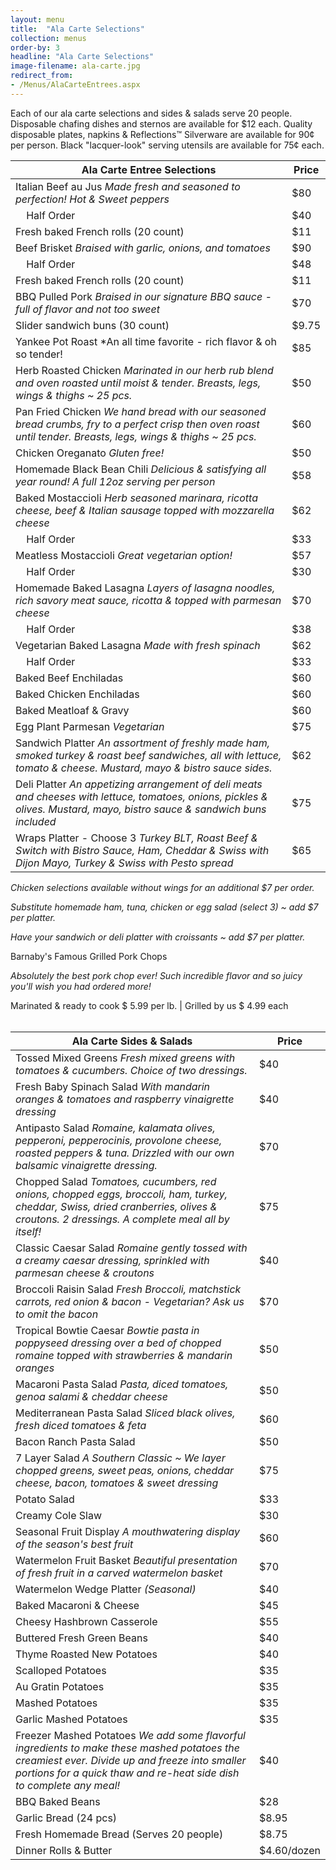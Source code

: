 ```yaml
---
layout: menu
title:  "Ala Carte Selections"
collection: menus
order-by: 3
headline: "Ala Carte Selections"
image-filename: ala-carte.jpg
redirect_from:
- /Menus/AlaCarteEntrees.aspx
---
```


Each of our ala carte selections and sides & salads serve 20 people. Disposable chafing dishes and sternos are available for $12 each.
Quality disposable plates, napkins & Reflections™ Silverware are available for 90¢ per person.
Black "lacquer-look" serving utensils are available for 75¢ each.



Ala Carte Entree Selections | Price
----------|-----------
Italian Beef au Jus *Made fresh and seasoned to perfection! Hot & Sweet peppers* | $80
&nbsp;&nbsp;&nbsp;&nbsp;Half Order | $40
Fresh baked French rolls (20 count) | $11
Beef Brisket *Braised with garlic, onions, and tomatoes* | 	$90
&nbsp;&nbsp;&nbsp;&nbsp;Half Order | $48
Fresh baked French rolls (20 count) | $11
BBQ Pulled Pork *Braised in our signature BBQ sauce - full of flavor and not too sweet* | $70
Slider sandwich buns (30 count) | $9.75
Yankee Pot Roast *An all time favorite - rich flavor & oh so tender! | $85
Herb Roasted Chicken *Marinated in our herb rub blend and oven roasted until moist & tender. Breasts, legs, wings & thighs ~ 25 pcs.* | $50
Pan Fried Chicken *We hand bread with our seasoned bread crumbs, fry to a perfect crisp then oven roast until tender. Breasts, legs, wings & thighs ~ 25 pcs.* | $60
Chicken Oreganato *Gluten free!* | $50
Homemade Black Bean Chili *Delicious & satisfying all year round! A full 12oz serving per person* | $58
Baked Mostaccioli *Herb seasoned marinara, ricotta cheese, beef & Italian sausage topped with mozzarella cheese* | $62
&nbsp;&nbsp;&nbsp;&nbsp;Half Order | $33
Meatless Mostaccioli *Great vegetarian option!* | $57
&nbsp;&nbsp;&nbsp;&nbsp;Half Order | $30
Homemade Baked Lasagna *Layers of lasagna noodles, rich savory meat sauce, ricotta & topped with parmesan cheese* | $70
&nbsp;&nbsp;&nbsp;&nbsp;Half Order | $38
Vegetarian Baked Lasagna *Made with fresh spinach* | $62
&nbsp;&nbsp;&nbsp;&nbsp;Half Order | $33
Baked Beef Enchiladas | $60
Baked Chicken Enchiladas | $60
Baked Meatloaf & Gravy | $60
Egg Plant Parmesan *Vegetarian* | $75
Sandwich Platter *An assortment of freshly made ham, smoked turkey & roast beef sandwiches, all with lettuce, tomato & cheese. Mustard, mayo & bistro sauce sides.* | $62
Deli Platter *An appetizing arrangement of deli meats and cheeses with lettuce, tomatoes, onions, pickles & olives. Mustard, mayo, bistro sauce & sandwich buns included* | $75
Wraps Platter - Choose 3 *Turkey BLT, Roast Beef & Switch with Bistro Sauce, Ham, Cheddar & Swiss with Dijon Mayo, Turkey & Swiss with Pesto spread* | $65

*Chicken selections available without wings for an additional $7 per order.*

*Substitute homemade ham, tuna, chicken or egg salad (select 3) ~ add $7 per platter.*

*Have your sandwich or deli platter with croissants ~ add $7 per platter.*

Barnaby's Famous Grilled Pork Chops

*Absolutely the best pork chop ever! Such incredible flavor and so juicy you'll wish you had ordered more!*

Marinated & ready to cook $ 5.99 per lb. | Grilled by us $ 4.99 each
<br /><br />

Ala Carte Sides & Salads | Price
---------|---------
Tossed Mixed Greens *Fresh mixed greens with tomatoes & cucumbers. Choice of two dressings.* | $40
Fresh Baby Spinach Salad *With mandarin oranges & tomatoes and raspberry vinaigrette dressing* | $40
Antipasto Salad *Romaine, kalamata olives, pepperoni, pepperocinis, provolone cheese, roasted peppers & tuna. Drizzled with our own balsamic vinaigrette dressing.* | $70
Chopped Salad *Tomatoes, cucumbers, red onions, chopped eggs, broccoli, ham, turkey, cheddar, Swiss, dried cranberries, olives & croutons. 2 dressings. A complete meal all by itself!* | $75
Classic Caesar Salad *Romaine gently tossed with a creamy caesar dressing, sprinkled with parmesan cheese & croutons* | $40
Broccoli Raisin Salad *Fresh Broccoli, matchstick carrots, red onion & bacon - Vegetarian? Ask us to omit the bacon* | $70
Tropical Bowtie Caesar *Bowtie pasta in poppyseed dressing over a bed of chopped romaine topped with strawberries & mandarin oranges* | $50
Macaroni Pasta Salad *Pasta, diced tomatoes, genoa salami & cheddar cheese* | $50
Mediterranean Pasta Salad *Sliced black olives, fresh diced tomatoes & feta* | $60
Bacon Ranch Pasta Salad | $50
7 Layer Salad *A Southern Classic ~ We layer chopped greens, sweet peas, onions, cheddar cheese, bacon, tomatoes & sweet dressing* | $75
Potato Salad | $33
Creamy Cole Slaw | $30
Seasonal Fruit Display *A mouthwatering display of the season's best fruit* | $60
Watermelon Fruit Basket *Beautiful presentation of fresh fruit in a carved watermelon basket* | $70
Watermelon Wedge Platter *(Seasonal)* | $40
Baked Macaroni & Cheese | $45
Cheesy Hashbrown Casserole | $55
Buttered Fresh Green Beans |$40
Thyme Roasted New Potatoes | $40
Scalloped Potatoes | $35
Au Gratin Potatoes | $35
Mashed Potatoes | $35
Garlic Mashed Potatoes | $35
Freezer Mashed Potatoes *We add some flavorful ingredients to make these mashed potatoes the creamiest ever. Divide up and freeze into smaller portions for a quick thaw and re-heat side dish to complete any meal!* | $40
BBQ Baked Beans | $28
Garlic Bread (24 pcs) | $8.95
Fresh Homemade Bread (Serves 20 people) | $8.75
Dinner Rolls & Butter | $4.60/dozen
